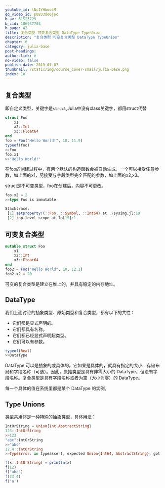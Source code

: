 ```yaml
---
youtube_id: lNc1YHboo3M
qq_video_id: p0833do6jpc
b_av: 61523729
b_cid: 106937703
b_page: 42
title: 复合类型 可变复合类型 DataType TypeUnion
description: "复合类型 可变复合类型 DataType TypeUnion"
chapter: 6
category: julia-base
post-headings:
author-link: #
no-video: false
publish-date: 2019-07-07
thumbnail: /static/img/course_cover-small/julia-base.png
index: 18
---
```





## 复合类型

即自定义类型，关键字是`struct`,Julia中没有class关键字，都用struct代替
```Julia
struct Foo
    x1
    x2::Int
    x3::Float64
end
foo = Foo("Hello World!", 10, 11.9)
typeof(foo)
>>Foo
foo.x1
>>"Hello World!"
```

在foo的创建过程中，有两个默认的构造函数会被自动生成，一个可以接受任意参数，如上面的x1，另接受与字段类型完全匹配的参数，如上面的x2,x3。

struct是不可变类型，foo在创建后，内容不可更改。

```Julia
foo.x2 = 2
>>type Foo is immutable

Stacktrace:
 [1] setproperty!(::Foo, ::Symbol, ::Int64) at .\sysimg.jl:19
 [2] top-level scope at In[15]:1
```




## 可变复合类型
```Julia
mutable struct Foo
    x1
    x2::Int
    x3::Float64
end
foo2 = Foo("Hello World", 10, 12.1)
foo2.x2 = 20
```
可变的复合类型是建立在堆上的，并具有稳定的内存地址。



## DataType


我们上面讨论的抽象类型、原始类型和复合类型，都有以下的共性：
 - 它们都是显式声明的。
 - 它们都具有名称。
 - 它们都已经显式声明超类型。
 - 它们可以有参数。

```Julia
typeof(Real)
>>DataType
```
DataType 可以是抽象的或具体的。它如果是具体的，就具有指定的大小、存储布局和字段名称（可选）。因此，原始类型是具有非零大小的 DataType，但没有字段名称。复合类型是具有字段名称或者为空（大小为零）的 DataType。

每一个具体的值在系统里都是某个 DataType 的实例。




## Type Unions


类型共用体是一种特殊的抽象类型，具体用法：
```Julia
IntOrString = Union{Int,AbstractString}
123::IntOrString
>>123
"abc":IntOrString
>>"abc"
12.4::IntOrString
>>TypeError: in typeassert, expected Union{Int64, AbstractString}, got Float64

f(x::IntOrString) = println(x)
f(12)
f("abc")
f(23.4)
f('a')
```





